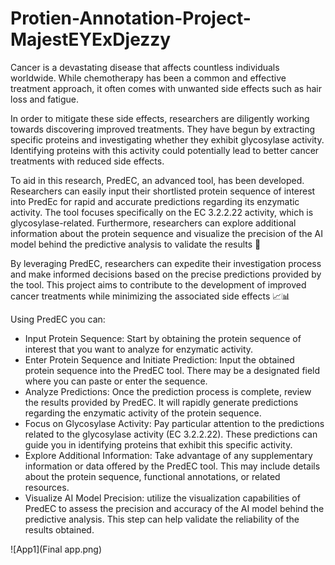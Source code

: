 # Protien-Annotation-Project-MajestEYExDjezzy

Cancer is a devastating disease that affects countless individuals worldwide. While chemotherapy has been a common and effective treatment approach, it often comes with unwanted side effects such as hair loss and fatigue.

In order to mitigate these side effects, researchers are diligently working towards discovering improved treatments. They have begun by extracting specific proteins and investigating whether they exhibit glycosylase activity. Identifying proteins with this activity could potentially lead to better cancer treatments with reduced side effects.

To aid in this research, PredEC, an advanced tool, has been developed. Researchers can easily input their shortlisted protein sequence of interest into PredEc for rapid and accurate predictions regarding its enzymatic activity. The tool focuses specifically on the EC 3.2.2.22 activity, which is glycosylase-related. Furthermore, researchers can explore additional information about the protein sequence and visualize the precision of the AI model behind the predictive analysis to validate the results 🧬

By leveraging PredEC, researchers can expedite their investigation process and make informed decisions based on the precise predictions provided by the tool. This project aims to contribute to the development of improved cancer treatments while minimizing the associated side effects 📈📊

Using PredEC you can:
- Input Protein Sequence: Start by obtaining the protein sequence of interest that you want to analyze for enzymatic activity.
- Enter Protein Sequence and Initiate Prediction: Input the obtained protein sequence into the PredEC tool. There may be a designated field  where you can paste or enter the sequence.
- Analyze Predictions: Once the prediction process is complete, review the results provided by PredEC. It will rapidly generate predictions regarding the enzymatic activity of the protein sequence.
- Focus on Glycosylase Activity: Pay particular attention to the predictions related to the glycosylase activity (EC 3.2.2.22). These predictions can guide you in identifying proteins that exhibit this specific activity.
- Explore Additional Information: Take advantage of any supplementary information or data offered by the PredEC tool. This may include details about the protein sequence, functional annotations, or related resources.
- Visualize AI Model Precision: utilize the visualization capabilities of PredEC to assess the precision and accuracy of the AI model behind the predictive analysis. This step can help validate the reliability of the results obtained.

![App1](Final app.png)
